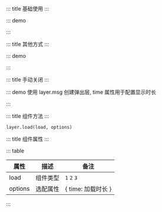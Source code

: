 ::: title 基础使用
:::

::: demo

<template>
  <lay-button-container>
    <lay-button @click="loading0" type="primary">加载一</lay-button>
    <lay-button @click="loading1" type="primary">加载二</lay-button>
    <lay-button @click="loading2" type="primary">加载三</lay-button>
  </lay-button-container>
</template>

<script>
import { ref } from 'vue'
import { layer } from "../../../../src/index.ts"

export default {
  setup() {
    
    const loading0 = function() {
        layer.load(0, {time: 3000})
    }

    const loading1 = function() {
        layer.load(1, {time: 3000})
    }

    const loading2 = function() {
        layer.load(2, {time: 3000})
    }
    
    return {
        loading0,
        loading1,
        loading2,
    }
  }
}
</script>

:::

::: title 其他方式
:::

::: demo

<template>
    <lay-button type="primary" @click="openLoading">加载消息</lay-button>
</template>

<script>
import { layer } from "../../../../src/index.ts"

export default {
  setup() {

    const openLoading = function() {
        layer.msg("加载中...", { icon : 16, time: 1000})
    }

    return {
        openLoading
    }
  }
}
</script>

:::

::: title 手动关闭
:::

::: demo 使用 layer.msg 创建弹出层, time 属性用于配置显示时长

<template>
  <lay-button-container>
    <lay-button @click="loading" type="primary">关闭消息</lay-button>
  </lay-button-container>
</template>

<script>
import { ref } from 'vue'
import { layer } from "../../../../src/index.ts"

export default {
  setup() {
    
    const loading = function() {
        let id = layer.load(0)

        setTimeout(() => {
            layer.close(id)
        },3000)
    }
    
    return {
        loading
    }
  }
}
</script>

:::


::: title 组件方法
:::

```
layer.load(load, options)
```

::: title 组件属性
:::

::: table

| 属性                | 描述   | 备注 |
| ------------------- | ------ | ---- |
| load | 组件类型 | `1` `2` `3` |
| options | 选配属性 | { time: 加载时长 }   |

:::